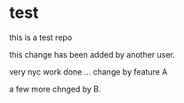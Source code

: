 test
====

this is a test repo



this change has been added by another user.


very nyc work done ... change by feature A

a few more chnged by B.
